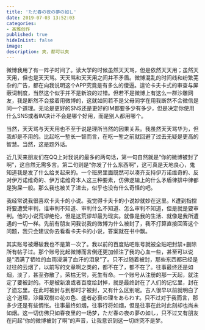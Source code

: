 ```yaml
---
title: 'ただ春の夜の夢の如し'
date: 2019-07-03 13:52:03
categories:
- 高雅创作
published: true
hideInList: false
image: 
description: 夹，都可以夹
---
```

微博我用了有一阵子时间了。读大学的时候虽然天天骂，但是依然天天用；虽然天天用，但也是天天骂。天天骂和天天用之间并不矛盾。微博混乱的时间线和纷繁芜杂的广告，都在向我说明这个APP究竟是有多么的傻逼。遑论卡夫卡式的审查与屏蔽词制度，当然这个似乎并不是新浪的过错。但若不是微博上有这么一群沙雕网友，我是断然不会接着用微博的，这就如同若不是父母同学在用我断然不会微信是同一个道理。无论是更好的SNS还是更好的IM都要多少有多少，但是决定你使用什么SNS或者IM决计不会是哪个好用，而是别人都用哪个。

当然，天天骂与天天用也不至于说是理所当然的因果关系。我虽然天天骂华为，但我却是不用的。比起吃一堑长一智而言，在吃一堑之前就回避了过去无疑是更高的智慧。当然，这是题外话。

近几天来朋友们在QQ上对我说的最多的两句话，第一句自然就是“你的微博被封了啊”，这自然无需多言。第二句则是“你发了什么东西啊”，这可真是天地良心，鬼知道我是发了什么给关起来的。一个班房里面既然可以凑齐支持伊万诺维奇的、反对伊万诺维奇的、伊万诺维奇本人这三种要素，仿佛逻辑上的什么矛盾律排中律都是狗屎一般。那么我也被关了进去，似乎也没有什么奇怪的吧。

我经常说我很喜欢卡夫卡的小说。我觉得卡夫卡的小说妙就妙在这里。K遭到指控将要遭受审判，谁审判不知道、审判什么不知道、怎么审判不知道，但是就是要审判。他的小说荒谬绝伦，但是这荒谬却最为现实。就像是我的生活、就像是我所遭遇的一切一样。先前有朋友问我说我的微博为什么被封了，我不打算直接回答这个问题，我只会建议你去看看卡夫卡的小说，答案就在书中飘。

其实账号被爆破我也不是第一次了。我以前的百度贴吧账号就被全贴吧封禁+删除所有帖子过。那个账号比起微博而言倒还更加倾注了我的心血一些，甚至可以说是“洒满了牺牲的血雨浸满了血汗的泪泉”了。只不过随着被封，那些东西都已经是过往的云烟了，以前写的文章啊之类的，都不在了，都不在了。往事最终还是如烟，淡了，甚至弥散了。荣枯无常，死生有命。一个账号从注册的那一天起，就注定了要被封的。不是被新浪或者百度给封掉，就是最终封在了人们的记忆里，封在了遗忘里。在此时被封与到那时才被封，又有什么区别呢。古人很早以前就明白了这个道理，沙羅双樹の花の色、盛者必衰の理をあらわす。只不过对于我而言，那多少还是有些惆怅。往事最终如烟，往事行将如烟，但是往事在此时此刻却也尚未如烟。这一切仿佛只如春夜里的一场梦，ただ春の夜の夢の如し，只不过又有朋友在问起“你的微博被封了啊”的声音，让我意识到这一切终究不是梦。
